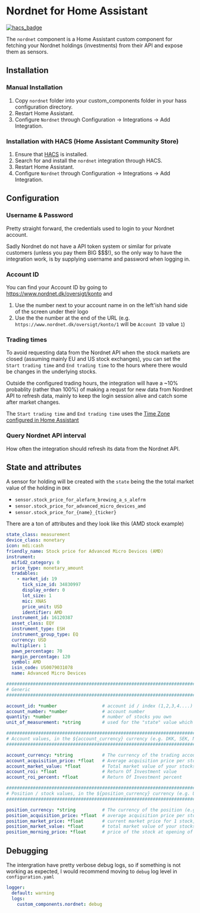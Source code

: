 # Nordnet for Home Assistant

[![hacs_badge](https://img.shields.io/badge/HACS-Default-orange.svg)](https://github.com/hacs/integration)

The `nordnet` component is a Home Assistant custom component for fetching your Nordnet holdings (investments) from their API and expose them as sensors.

## Installation

### Manual Installation

  1. Copy `nordnet` folder into your custom_components folder in your hass configuration directory.
  2. Restart Home Assistant.
  3. Configure `Nordnet` through Configuration -> Integrations -> Add Integration.

### Installation with HACS (Home Assistant Community Store)

  1. Ensure that [HACS](https://hacs.xyz/) is installed.
  2. Search for and install the `nordnet` integration through HACS.
  3. Restart Home Assistant.
  4. Configure `Nordnet` through Configuration -> Integrations -> Add Integration.


## Configuration

### Username & Password

Pretty straight forward, the credentials used to login to your Nordnet account.

Sadly Nordnet do not have a API token system or similar for private customers (unless you pay them BIG $$$!), so the only way to have the integration work, is by supplying username and password when logging in.

### Account ID

You can find your Account ID by going to https://www.nordnet.dk/oversigt/konto and

1. Use the number next to your account name in on the left'ish hand side of the screen under their logo
1. Use the the number at the end of the URL (e.g. `https://www.nordnet.dk/oversigt/konto/1` will be `Account ID` value `1`)

### Trading times

To avoid requesting data from the Nordnet API when the stock markets are closed (assuming mainly EU and US stock exchanges), you can set the `Start trading time` and `End trading time` to the hours where there would be changes in the underlying stocks.

Outside the configured trading hours, the integration will have a ~10% probablity (rather than 100%) of making a requst for new data from Nordnet API to refresh data, mainly to keep the login session alive and catch some after market changes.

The `Start trading time` and `End trading time` uses the [Time Zone configured in Home Assistant](https://www.home-assistant.io/blog/2015/05/09/utc-time-zone-awareness/)

### Query Nordnet API interval

How often the integration should refresh its data from the Nordnet API.

## State and attributes

A sensor for holding will be created with the `state` being the the total market value of the holding in `DKK`

 * `sensor.stock_price_for_alefarm_brewing_a_s_alefrm`
 * `sensor.stock_price_for_advanced_micro_devices_amd`
 * `sensor.stock_price_for_{name}_{ticker}`

There are a ton of attributes and they look like this (AMD stock example)

```yaml
state_class: measurement
device_class: monetary
icon: mdi:cash
friendly_name: Stock price for Advanced Micro Devices (AMD)
instrument:
  mifid2_category: 0
  price_type: monetary_amount
  tradables:
    - market_id: 19
      tick_size_id: 34830997
      display_order: 0
      lot_size: 1
      mic: XNAS
      price_unit: USD
      identifier: AMD
  instrument_id: 16120387
  asset_class: EQY
  instrument_type: ESH
  instrument_group_type: EQ
  currency: USD
  multiplier: 1
  pawn_percentage: 70
  margin_percentage: 120
  symbol: AMD
  isin_code: US0079031078
  name: Advanced Micro Devices

#################################################################################
# Generic
#################################################################################

account_id: *number                 # account id / index (1,2,3,4....)
account_number: *number             # account number
quantity: *number                   # number of stocks you own
unit_of_measurement: *string        # used for the "state" value which is ${account_currency}

#################################################################################
# Account values, in the ${account_currency} currency (e.g. DKK, SEK, NOK)
#################################################################################

account_currency: *string           # The currency of the trading account
account_acquisition_price: *float   # Average acquisition price per stock when you bought it
account_market_value: *float        # Total market value of your stocks - ${quantity} * ${account_acquisition_price}
account_roi: *float                 # Return Of Investment value
account_roi_percent: *float         # Return Of Investment percent

#################################################################################
# Position / stock values, in the ${position_currency} currency (e.g. USD, EUR)
#################################################################################

position_currency: *string          # The currency of the position (e.g. the stock, for APPL it would be USD)
position_acquisition_price: *float  # average acquisition price per stock when you bought it, in the native currency of the stock (e.g. USD)
position_market_price: *float       # current market price for 1 stock, in the native currency of the stock (e.g. USD)
position_market_value: *float       # total market value of your stocks, in the native currency of the stock (e.g. USD)
position_morning_price: *float      # price of the stock at opening of the market today, in the native currency of the stock (e.g. USD)
```

## Debugging

The intergration have pretty verbose debug logs, so if something is not working as expected, I would recommend moving to `debug` log level in `configuration.yaml`

```yaml
logger:
  default: warning
  logs:
    custom_components.nordnet: debug
```
